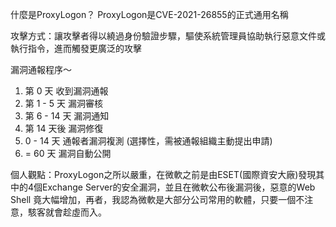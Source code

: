 什麼是ProxyLogon？
ProxyLogon是CVE-2021-26855的正式通用名稱

攻擊方式：讓攻擊者得以繞過身份驗證步驟，驅使系統管理員協助執行惡意文件或執行指令，進而觸發更廣泛的攻擊

漏洞通報程序～

1. 第 0 天 收到漏洞通報
2. 第 1 - 5 天 漏洞審核
3. 第 6 - 14 天 漏洞通知
4. 第 14 天後 漏洞修復
5. 0 - 14 天 通報者漏洞複測 (選擇性，需被通報組織主動提出申請)
6. = 60 天 漏洞自動公開

個人觀點：ProxyLogon之所以嚴重，在微軟之前是由ESET(國際資安大廠)發現其中的4個Exchange Server的安全漏洞，並且在微軟公布後漏洞後，惡意的Web Shell 竟大幅增加，再者，我認為微軟是大部分公司常用的軟體，只要一個不注意，駭客就會趁虛而入。